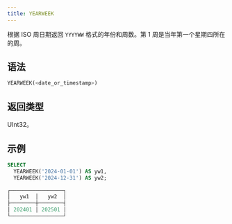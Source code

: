 ```yaml
---
title: YEARWEEK
---
```


根据 ISO 周日期返回 `YYYYWW` 格式的年份和周数。第 1 周是当年第一个星期四所在的周。

## 语法

```sql
YEARWEEK(<date_or_timestamp>)
```

## 返回类型

UInt32。

## 示例

```sql
SELECT
  YEARWEEK('2024-01-01') AS yw1,
  YEARWEEK('2024-12-31') AS yw2;   
```

```sql
┌─────────────────┐
│   yw1  │   yw2  │
├────────┼────────┤
│ 202401 │ 202501 │
└─────────────────┘
```